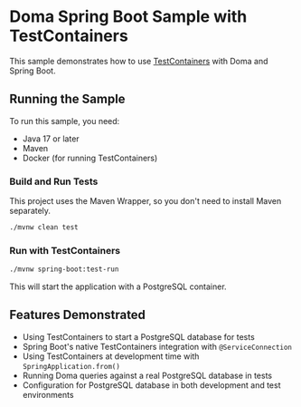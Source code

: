 # Doma Spring Boot Sample with TestContainers

This sample demonstrates how to use [TestContainers](https://www.testcontainers.org/) with Doma and Spring Boot.

## Running the Sample

To run this sample, you need:
- Java 17 or later
- Maven
- Docker (for running TestContainers)

### Build and Run Tests

This project uses the Maven Wrapper, so you don't need to install Maven separately.

```bash
./mvnw clean test
```

### Run with TestContainers

```bash
./mvnw spring-boot:test-run
```

This will start the application with a PostgreSQL container.

## Features Demonstrated

- Using TestContainers to start a PostgreSQL database for tests
- Spring Boot's native TestContainers integration with `@ServiceConnection`
- Using TestContainers at development time with `SpringApplication.from()`
- Running Doma queries against a real PostgreSQL database in tests
- Configuration for PostgreSQL database in both development and test environments
